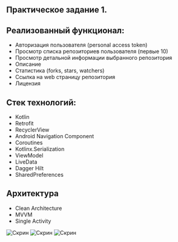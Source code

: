 ## Практическое задание 1.

## **Реализованный функционал:**
- Авторизация пользователя (personal access token)
- Просмотр списка репозиториев пользователя (первые 10)
- Просмотр детальной информации выбранного репозитория
- Описание
- Статистика (forks, stars, watchers)
- Ссылка на web страницу репозитория
- Лицензия

## **Стек технологий:**
- Kotlin
- Retrofit
- RecyclerView 
- Android Navigation Component
- Coroutines 
- Kotlinx.Serialization
- ViewModel 
- LiveData 
- Dagger Hilt
- SharedPreferences

## **Архитектура**
- Clean Architecture
- MVVM
- Single Activity 

![Скрин](https://sun9-27.userapi.com/impf/436GsEnZ6Ef2uGKGNlsNW9xCm2ckL2ZYJ4zApQ/mDGtrujMiHw.jpg?size=511x1080&quality=96&sign=4937702cf4dd4fd35430cde8e13b3e43&type=album)
![Скрин](https://sun9-82.userapi.com/impf/js1FBijXfkpCljFsi08A9-1Vwjii0QxEHZMP5A/3uGvvTHKNs0.jpg?size=511x1080&quality=96&sign=b783076501bf280b3271dbf062e14ade&type=album)
![Скрин](https://sun9-46.userapi.com/impf/gfUEdwk2qNa9hK176O2zBmZKDGgXZi74oJqChg/y_qJOu8MfXo.jpg?size=511x1080&quality=96&sign=99ae1e6f8b9e03ef7de86f3487f14a0f&type=album)
